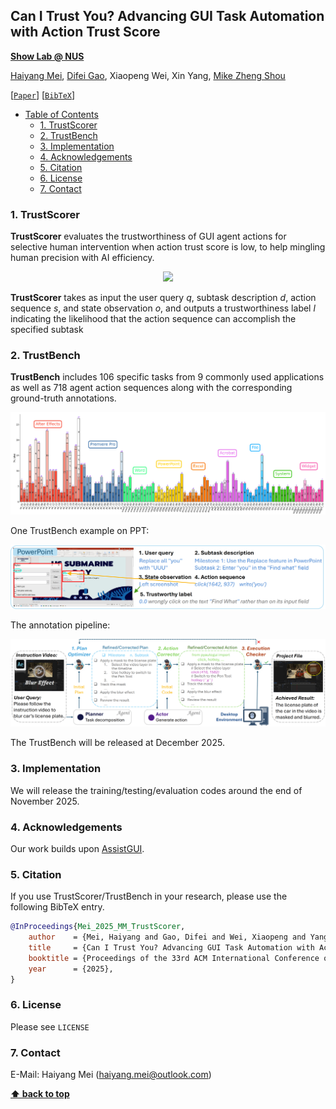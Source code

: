 ## Can I Trust You? Advancing GUI Task Automation with Action Trust Score

**[Show Lab @ NUS](https://sites.google.com/view/showlab)**

[Haiyang Mei](https://mhaiyang.github.io/), [Difei Gao](https://scholar.google.com/citations?user=No9OsocAAAAJ&hl=en), Xiaopeng Wei, Xin Yang, [Mike Zheng Shou](https://sites.google.com/view/showlab)

[[`Paper`]()] [[`BibTeX`](#citation)]

- [Table of Contents](#0-TrustScorer)
  * [1. TrustScorer](#1-trustscorer)
  * [2. TrustBench](#2-trustbench)
  * [3. Implementation](#3-implementation)
  * [4. Acknowledgements](#4-acknowledgements)
  * [5. Citation](#5-citation)
  * [6. License](#6-license)
  * [7. Contact](#7-contact)

### 1. TrustScorer

**TrustScorer** evaluates the trustworthiness of GUI agent actions for selective
human intervention when action trust score is low, to help mingling
human precision with AI efficiency.

<p align="center">
  <img src="assets/teaser.jpg?raw=true" width="400"/>
</p>

**TrustScorer** takes as input the user query _q_, subtask description _d_, action sequence _s_, and state observation _o_, and outputs a trustworthiness label _l_ indicating the likelihood that the action sequence can accomplish the specified subtask

### 2. TrustBench
**TrustBench** includes 106 specific tasks from 9 commonly used applications as well as 718 agent action sequences along with the corresponding ground-truth annotations.
<p align="center">
  <img src="assets/trustbench.png?raw=true" width="800"/>
</p>

One TrustBench example on PPT:
<p align="center">
  <img src="assets/ppt.png?raw=true" width="600"/>
</p>

The annotation pipeline:
<p align="center">
  <img src="assets/annotation.png?raw=true" width="600"/>
</p>

The TrustBench will be released at December 2025.

### 3. Implementation
We will release the training/testing/evaluation codes around the end of November 2025.

### 4. Acknowledgements

Our work builds upon [AssistGUI](https://openaccess.thecvf.com/content/CVPR2024/papers/Gao_AssistGUI_Task-Oriented_PC_Graphical_User_Interface_Automation_CVPR_2024_paper.pdf).

### 5. Citation

If you use TrustScorer/TrustBench in your research, please use the following BibTeX entry.

```bibtex
@InProceedings{Mei_2025_MM_TrustScorer,
    author    = {Mei, Haiyang and Gao, Difei and Wei, Xiaopeng and Yang, Xin and Shou, Mike Zheng},
    title     = {Can I Trust You? Advancing GUI Task Automation with Action Trust Score},
    booktitle = {Proceedings of the 33rd ACM International Conference on Multimedia (ACM MM)},
    year      = {2025},
}
```

### 6. License

Please see `LICENSE`

### 7. Contact
E-Mail: Haiyang Mei (haiyang.mei@outlook.com)


**[⬆ back to top](#1-overview)**
